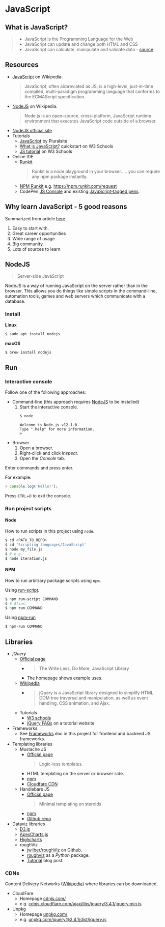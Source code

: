 # JavaScript


## What is JavaScript?

> - JavaScript is the Programming Language for the Web
> - JavaScript can update and change both HTML and CSS
> - JavaScript can calculate, manipulate and validate data - [source](https://www.w3schools.com/whatis/whatis_js.asp)

## Resources

- [JavaScript](https://en.wikipedia.org/wiki/JavaScript) on Wikipedia.
    > JavaScript, often abbreviated as JS, is a high-level, just-in-time compiled, multi-paradigm programming language that conforms to the ECMAScript specification.
- [NodeJS](https://en.wikipedia.org/wiki/Node.js) on Wikipedia.
    > Node.js is an open-source, cross-platform, JavaScript runtime environment that executes JavaScript code outside of a browser.
- [NodeJS official site](https://nodejs.org)
- Tutorials
    - [JavaScript](https://www.javascript.com/) by Pluralsite
    - [What is JavaScript?](https://www.w3schools.com/whatis/whatis_js.asp) quickstart on W3 Schools
    - [JS tutorial](https://www.w3schools.com/js/default.asp) on W3 Schools
- Online IDE
    - [Runkit](https://runkit.com/home)
      > Runkit is a node playground in your browser.
      > ... you can require any npm package instantly.
    - [NPM Runkit](https://npm.runkit.com/) e.g. https://npm.runkit.com/request
    - CodePen [JS Console](https://codepen.io/idesi/pen/rLgaJO) and existing [JavaScript-tagged pens](https://codepen.io/tag/javascript/).

## Why learn JavaScript - 5 good reasons

Summarized from article [here](https://medium.com/duomly-blockchain-online-courses/why-learn-javascript-5-good-reasons-42aa0d021b4f).

1. Easy to start with.
2. Great career opportunities
3. Wide range of usage
4. Big community
5. Lots of sources to learn

## NodeJS
> Server-side JavaScript

NodeJS is a way of running JavaScript on the server rather than in the browser. This allows you do things like simple scripts in the command-line, automation tools, games and web servers which communicate with a database.

### Install

**Linux**

```sh
$ sudo apt install nodejs
```

**macOS**

```sh
$ brew install nodejs
```

## Run

### Interactive console

Follow one of the following approaches:

* Command-line (this approach requires [NodeJS](#nodejs) to be installed)
    1. Start the interactive console.
        ```sh
        $ node
        ```
        ```
        Welcome to Node.js v12.1.0.
        Type ".help" for more information.
        >
        ```
* Browser
    1. Open a browser.
    2. Right-click and click _Inspect_.
    3. Open the _Console_ tab.

Enter commands and press enter.

For example:

```javascript
> console.log('Hello!');
```

Press `CTRL`+`D` to exit the console.

### Run project scripts

#### Node

How to run scripts in this project using `node`.

```sh
$ cd <PATH_TO_REPO>
$ cd 'Scripting languages/JavaScript'
$ node my_file.js
$ # e.g.
$ node iteration.js
```

#### NPM

How to run arbitrary package scripts using `npm`.

Using [run-script](https://docs.npmjs.com/cli/run-script).

```sh
$ npm run-script COMMAND
$ # Alias:
$ npm run COMMAND
```

Using [npm-run](https://www.npmjs.com/package/npm-run)

```sh
$ npm-run COMMAND
```


## Libraries

- _jQuery_
    - [Official page](https://jquery.com/)
        - >The Write Less, Do More, JavaScript Library
        - The homepage shows example uses.
    - [Wikipedia](https://en.wikipedia.org/wiki/JQuery)
        - > jQuery is a JavaScript library designed to simplify HTML DOM tree traversal and manipulation, as well as event handling, CSS animation, and Ajax.
    - Tutorials
        - [W3 schools](https://www.w3schools.com/jquery/default.asp)
        - [jQuery FAQs](https://www.tutorialrepublic.com/faq.php#javascript-jquery) on a tutorial website
- Frameworks
    - See [Frameworks](frameworks.md) doc in this project for frontend and backend JS frameworks.
- Templating libraries
    - Mustache JS
        - [Official page](https://mustache.github.io/)
            > Logic-less templates.
        - HTML templating on the server or browser side.
        - [npm](https://www.npmjs.com/package/mustache)
        - [Cloudfare CDN](https://cdnjs.com/libraries/mustache.js/)
    - Handlebars JS
        - [Official page](https://handlebarsjs.com/)
            > Minimal templating on steroids
        - [npm](https://www.npmjs.com/package/handlebars)
        - [Github repo](https://github.com/wycats/handlebars.js)
- Dataviz libraries
    - [D3.js](https://d3js.org/)
    - [ApexCharts.js](https://apexcharts.com/)
    - [Highcharts](https://www.highcharts.com/)
    - roughViz
        - [jwilber/roughViz](https://github.com/jwilber/roughViz) on Github.
        - [roughviz](https://pypi.org/project/roughviz/) as a _Python_ package.
        - [Tutorial](https://medium.com/better-programming/visualize-your-data-with-hand-drawn-charts-with-the-roughviz-charting-library-a3a9f3ee4f84) blog post.

### CDNs

Content Delivery Networks ([Wikipedia](https://en.wikipedia.org/wiki/Content_delivery_network)) where libraries can be downloaded.

- CloudFare
    - Homepage [cdnjs.com/](https://cdnjs.com/)
    - e.g. [cdnjs.cloudflare.com/ajax/libs/jquery/3.4.1/jquery.min.js](https://cdnjs.cloudflare.com/ajax/libs/jquery/3.4.1/jquery.min.js)
- Unpkg
    - Homepage [unpkg.com/](https://unpkg.com/)
    - e.g. [unpkg.com/jquery@3.4.1/dist/jquery.js](https://unpkg.com/jquery@3.4.1/dist/jquery.js)
